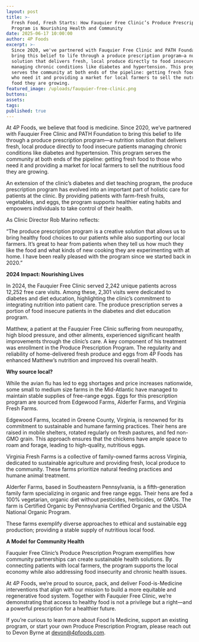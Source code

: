 ```yaml
---
layout: post
title: >-
  Fresh Food, Fresh Starts: How Fauquier Free Clinic’s Produce Prescription
  Program is Nourishing Health and Community
date: 2025-06-17 10:00:00
author: 4P Foods
excerpt: >-
  Since 2020, we've partnered with Fauquier Free Clinic and PATH Foundation to
  bring this belief to life through a produce prescription program—a nutrition
  solution that delivers fresh, local produce directly to food insecure patients
  managing chronic conditions like diabetes and hypertension. This program
  serves the community at both ends of the pipeline: getting fresh food to those
  who need it and providing a market for local farmers to sell the nutritious
  food they are growing.
featured_image: /uploads/fauquier-free-clinic.png
buttons:
assets:
tags:
published: true
---
```

<div class="editable"></div>

At 4P Foods, we believe that food is medicine. Since 2020, we’ve partnered with Fauquier Free Clinic and PATH Foundation to bring this belief to life through a produce prescription program—a nutrition solution that delivers fresh, local produce directly to food insecure patients managing chronic conditions like diabetes and hypertension. This program serves the community at both ends of the pipeline: getting fresh food to those who need it and providing a market for local farmers to sell the nutritious food they are growing.

An extension of the clinic’s diabetes and diet teaching program, the produce prescription program has evolved into an important part of holistic care for patients at the clinic. By providing patients with farm-fresh fruits, vegetables, and eggs, the program supports healthier eating habits and empowers individuals to take control of their health.

As Clinic Director Rob Marino reflects:

“The produce prescription program is a creative solution that allows us to bring healthy food choices to our patients while also supporting our local farmers. It’s great to hear from patients when they tell us how much they like the food and what kinds of new cooking they are experimenting with at home. I have been really pleased with the program since we started back in 2020.”

**2024 Impact: Nourishing Lives**

In 2024, the Fauquier Free Clinic served 2,242 unique patients across 12,252 free care visits. Among these, 2,301 visits were dedicated to diabetes and diet education, highlighting the clinic’s commitment to integrating nutrition into patient care. The produce prescription serves a portion of food insecure patients in the diabetes and diet education program.

Matthew, a patient at the Fauquier Free Clinic suffering from neuropathy, high blood pressure, and other ailments, experienced significant health improvements through the clinic’s care. A key component of his treatment was enrollment in the Produce Prescription Program. The regularity and reliability of home-delivered fresh produce and eggs from 4P Foods has enhanced Matthew’s nutrition and improved his overall health.

**Why source local?**

While the avian flu has led to egg shortages and price increases nationwide, some small to medium size farms in the Mid-Atlantic have managed to maintain stable supplies of free-range eggs. Eggs for this prescription program are sourced from Edgewood Farms, Alderfer Farms, and Virginia Fresh Farms.

Edgewood Farms, located in Greene County, Virginia, is renowned for its commitment to sustainable and humane farming practices. Their hens are raised in mobile shelters, rotated regularly on fresh pastures, and fed non-GMO grain. This approach ensures that the chickens have ample space to roam and forage, leading to high-quality, nutritious eggs.

Virginia Fresh Farms is a collective of family-owned farms across Virginia, dedicated to sustainable agriculture and providing fresh, local produce to the community. These farms prioritize natural feeding practices and humane animal treatment.

Alderfer Farms, based in Southeastern Pennsylvania, is a fifth-generation family farm specializing in organic and free range eggs. Their hens are fed a 100% vegetarian, organic diet without pesticides, herbicides, or GMOs. The farm is Certified Organic by Pennsylvania Certified Organic and the USDA National Organic Program.

These farms exemplify diverse approaches to ethical and sustainable egg production; providing a stable supply of nutritious local food.

**A Model for Community Health**

Fauquier Free Clinic’s Produce Prescription Program exemplifies how community partnerships can create sustainable health solutions. By connecting patients with local farmers, the program supports the local economy while also addressing food insecurity and chronic health issues.

At 4P Foods, we’re proud to source, pack, and deliver Food-is-Medicine interventions that align with our mission to build a more equitable and regenerative food system. Together with Fauquier Free Clinic, we’re demonstrating that access to healthy food is not a privilege but a right—and a powerful prescription for a healthier future.

If you’re curious to learn more about Food Is Medicine, support an existing program, or start your own Produce Prescription Program, please reach out to Devon Byrne at devon@4pfoods.com.